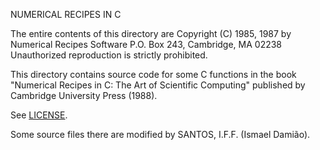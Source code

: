 NUMERICAL RECIPES IN C

The entire contents of this directory are
Copyright (C) 1985, 1987 by Numerical Recipes Software
P.O. Box 243, Cambridge, MA  02238
Unauthorized reproduction is strictly prohibited.

This directory contains source code for some C functions
in the book "Numerical Recipes in C: The Art of Scientific Computing" published
by Cambridge University Press (1988).

See [LICENSE](LICENSE).

Some source files there are modified by SANTOS, I.F.F. (Ismael Damião).
